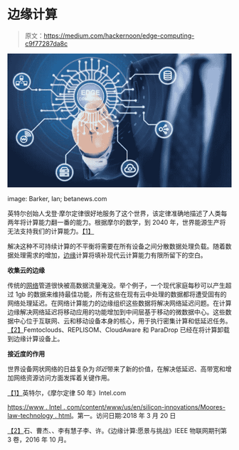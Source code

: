 # 边缘计算

> 原文：<https://medium.com/hackernoon/edge-computing-c9f77287da8c>

![](img/5d1a33c54e68724ef51438fe260da070.png)

image: Barker, Ian; betanews.com

英特尔创始人戈登·摩尔定律很好地服务了这个世界，该定律准确地描述了人类每两年将计算能力翻一番的能力。根据摩尔的数学，到 2040 年，世界能源生产将无法支持我们的计算能力。[【1】](#_ftn1)

解决这种不可持续计算的不平衡将需要在所有设备之间分散数据处理负载。随着数据处理需求的增加，[边缘](https://hackernoon.com/tagged/edge)计算将填补现代云计算能力有限所留下的空白。

**收集云的边缘**

传统的[网络](https://hackernoon.com/tagged/network)管道很快被高数据流量淹没。举个例子，一个现代家庭每秒可以产生超过 1gb 的数据来维持最佳功能，所有这些在现有云中处理的数据都将遭受固有的网络处理延迟。在网络计算能力的边缘组织这些数据将解决网络延迟问题。在计算边缘解决网络延迟将移动应用的功能增加到中间层基于移动的微数据中心。这些数据中心位于互联网、云和移动设备本身的核心，用于执行密集计算和低延迟任务。[【2】](#_ftn2)Femtoclouds、REPLISOM、CloudAware 和 ParaDrop 已经在将计算卸载到边缘计算设备上。

**接近度的作用**

世界设备网状网络的日益复杂为*邻近*带来了新的价值，在解决低延迟、高带宽和增加网络资源访问方面发挥着关键作用。

[【1】](#_ftnref1)英特尔，《摩尔定律 50 年》Intel.com

[https://www . Intel . com/content/www/us/en/silicon-innovations/Moores-law-technology . html](https://www.intel.com/content/www/us/en/silicon-innovations/moores-law-technology.html)。第一。访问日期:2018 年 3 月 20 日

[【2】](#_ftnref2)石、曹杰、、李有慧子李、许。《边缘计算:愿景与挑战》IEEE 物联网期刊第 3 卷，2016 年 10 月。